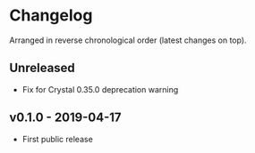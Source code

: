 # Changelog

Arranged in reverse chronological order (latest changes on top).

## Unreleased

*   Fix for Crystal 0.35.0 deprecation warning

## v0.1.0 - 2019-04-17

*   First public release
